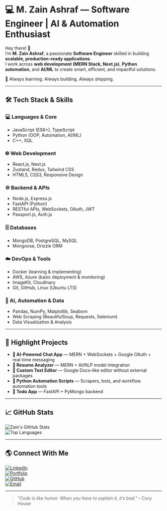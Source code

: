 # 💻 M. Zain Ashraf — Software Engineer | AI & Automation Enthusiast  

Hey there! 👋  
I’m **M. Zain Ashraf**, a passionate **Software Engineer** skilled in building **scalable, production-ready applications**.  
I work across **web development (MERN Stack, Next.js)**, **Python automation**, and **AI/ML** to create smart, efficient, and impactful solutions.  

🚀 Always learning. Always building. Always shipping.  

---

## 🛠️ Tech Stack & Skills  

### 💻 Languages & Core
- JavaScript (ES6+), TypeScript  
- Python (OOP, Automation, AI/ML)  
- C++, SQL  

### 🌐 Web Development
- React.js, Next.js  
- Zustand, Redux, Tailwind CSS  
- HTML5, CSS3, Responsive Design  

### ⚙️ Backend & APIs
- Node.js, Express.js  
- FastAPI (Python)  
- RESTful APIs, WebSockets, OAuth, JWT  
- Passport.js, Auth.js  

### 🗄️ Databases
- MongoDB, PostgreSQL, MySQL  
- Mongoose, Drizzle ORM  

### ☁️ DevOps & Tools
- Docker (learning & implementing)  
- AWS, Azure (basic deployment & monitoring)  
- ImageKit, Cloudinary  
- Git, GitHub, Linux (Ubuntu LTS)  

### 🤖 AI, Automation & Data
- Pandas, NumPy, Matplotlib, Seaborn  
- Web Scraping (BeautifulSoup, Requests, Selenium)  
- Data Visualization & Analysis  

---

## 📌 Highlight Projects
- **🔹 AI-Powered Chat App** — MERN + WebSockets + Google OAuth + real-time messaging  
- **🔹 Resume Analyzer** — MERN + AI/NLP model integration  
- **🔹 Custom Text Editor** — Google Docs–like editor without external packages  
- **🔹 Python Automation Scripts** — Scrapers, bots, and workflow automation tools  
- **🔹 Todo App** — FastAPI + PyMongo backend  

---

## 📈 GitHub Stats  
![Zain's GitHub Stats](https://github-readme-stats.vercel.app/api?username=zainashrafdev&show_icons=true&theme=tokyonight)  
![Top Languages](https://github-readme-stats.vercel.app/api/top-langs/?username=zainashrafdev&layout=compact&theme=tokyonight)  

---

## 🌎 Connect With Me  
[![LinkedIn](https://img.shields.io/badge/LinkedIn-0A66C2?logo=linkedin&logoColor=white)](https://www.linkedin.com/in/your-linkedin/)  
[![Portfolio](https://img.shields.io/badge/Portfolio-000000?logo=firefox&logoColor=white)](https://your-portfolio-link.com)  
[![GitHub](https://img.shields.io/badge/GitHub-181717?logo=github&logoColor=white)](https://github.com/zainashrafdev)  
[![Email](https://img.shields.io/badge/Email-D14836?logo=gmail&logoColor=white)](mailto:your-email@example.com)  

---

> _"Code is like humor. When you have to explain it, it’s bad."_ – Cory House  
